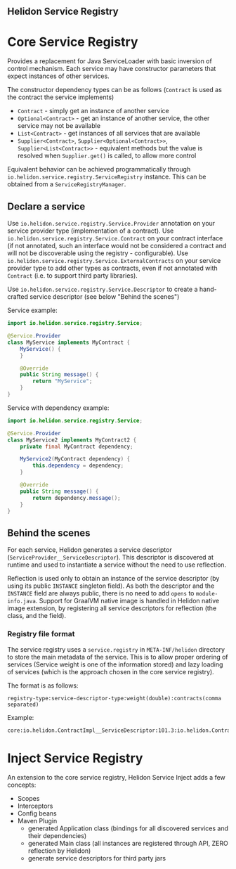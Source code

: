 Helidon Service Registry
----

# Core Service Registry

Provides a replacement for Java ServiceLoader with basic inversion of control mechanism.
Each service may have constructor parameters that expect instances of other services.

The constructor dependency types can be as follows (`Contract` is used as the contract the service implements)

- `Contract` - simply get an instance of another service
- `Optional<Contract>` - get an instance of another service, the other service may not be available
- `List<Contract>` - get instances of all services that are available
- `Supplier<Contract>`, `Supplier<Optional<Contract>>`, `Supplier<List<Contract>>` - equivalent methods but the value is resolved
  when `Supplier.get()` is called, to allow more control

Equivalent behavior can be achieved programmatically through `io.helidon.service.registry.ServiceRegistry` instance. This can be
obtained from a `ServiceRegistryManager`.

## Declare a service

Use `io.helidon.service.registry.Service.Provider` annotation on your service provider type (implementation of a contract).
Use `io.helidon.service.registry.Service.Contract` on your contract interface (if not annotated, such an interface would not be
considered a contract and will not be discoverable using the registry - configurable).
Use `io.helidon.service.registry.Service.ExternalContracts` on your service provider type to
add other types as contracts, even if not annotated with `Contract` (i.e. to support third party libraries).

Use `io.helidon.service.registry.Service.Descriptor` to create a hand-crafted service descriptor (see below "Behind the scenes")

Service example:

```java
import io.helidon.service.registry.Service;

@Service.Provider
class MyService implements MyContract {
    MyService() {
    }

    @Override
    public String message() {
        return "MyService";
    }
}
```

Service with dependency example:

```java
import io.helidon.service.registry.Service;

@Service.Provider
class MyService2 implements MyContract2 {
    private final MyContract dependency;

    MyService2(MyContract dependency) {
        this.dependency = dependency;
    }

    @Override
    public String message() {
        return dependency.message();
    }
}
```

## Behind the scenes

For each service, Helidon generates a service descriptor (`ServiceProvider__ServiceDescriptor`).
This descriptor is discovered at runtime and used to instantiate a service without the need to use reflection.

Reflection is used only to obtain an instance of the service descriptor (by using its public `INSTANCE` singleton field). As both
the descriptor and the `INSTANCE` field are always public, there is no need to add `opens` to `module-info.java`.
Support for GraalVM native image is handled in Helidon native image extension, by registering all service descriptors for
reflection (the class, and the field).

### Registry file format

The service registry uses a `service.registry` in `META-INF/helidon` directory to store the main metadata of
the service. This is to allow proper ordering of services (Service weight is one of the information stored) and
lazy loading of services (which is the approach chosen in the core service registry).

The format is as follows:

```
registry-type:service-descriptor-type:weight(double):contracts(comma separated)
```

Example:

```
core:io.helidon.ContractImpl__ServiceDescriptor:101.3:io.helidon.Contract1,io.helidon.Contract2
```

# Inject Service Registry

An extension to the core service registry, Helidon Service Inject adds a few concepts:
- Scopes
- Interceptors
- Config beans
- Maven Plugin
  - generated Application class (bindings for all discovered services and their dependencies)
  - generated Main class (all instances are registered through API, ZERO reflection by Helidon)
  - generate service descriptors for third party jars